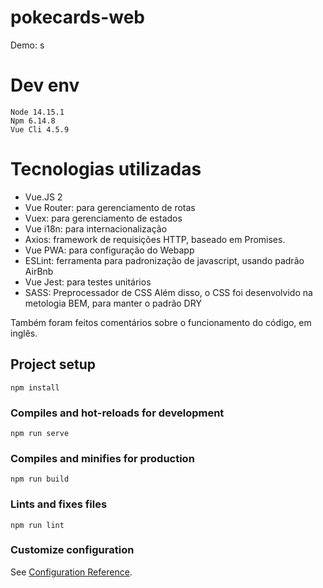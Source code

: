 # pokecards-web

Demo: s
# Dev env
```
Node 14.15.1
Npm 6.14.8
Vue Cli 4.5.9
```

# Tecnologias utilizadas
- Vue.JS 2
- Vue Router: para gerenciamento de rotas
- Vuex: para gerenciamento de estados
- Vue i18n: para internacionalização
- Axios: framework de requisições HTTP, baseado em Promises.
- Vue PWA: para configuração do Webapp
- ESLint: ferramenta para padronização de javascript, usando padrão AirBnb
- Vue Jest: para testes unitários
- SASS: Preprocessador de CSS
  Além disso, o CSS foi desenvolvido na metologia BEM, para manter o padrão DRY

Também foram feitos comentários sobre o funcionamento do código, em inglês.


## Project setup
```
npm install
```

### Compiles and hot-reloads for development
```
npm run serve
```

### Compiles and minifies for production
```
npm run build
```

### Lints and fixes files
```
npm run lint
```

### Customize configuration
See [Configuration Reference](https://cli.vuejs.org/config/).
